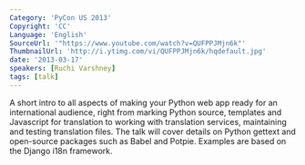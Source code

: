 ```yaml
---
Category: 'PyCon US 2013'
Copyright: 'CC'
Language: 'English'
SourceUrl: '"https://www.youtube.com/watch?v=QUFPPJMjn6k"'
ThumbnailUrl: 'http://i.ytimg.com/vi/QUFPPJMjn6k/hqdefault.jpg'
date: '2013-03-17'
speakers: [Ruchi Varshney]
tags: [talk]
---
```

A short intro to all aspects of making your Python web app ready for an international audience, right from marking Python source, templates and Javascript for translation to working with translation services, maintaining and testing translation files. The talk will cover details on Python gettext and open-source packages such as Babel and Potpie. Examples are based on the Django i18n framework.